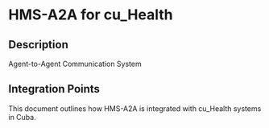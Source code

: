 # HMS-A2A for cu_Health

## Description

Agent-to-Agent Communication System

## Integration Points

This document outlines how HMS-A2A is integrated with cu_Health systems in Cuba.
